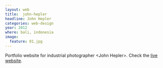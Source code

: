 ```yaml
---
layout: web
title:  john-hepler
headline: John Hepler
categories: web-design
year: 2012
where: bali, indonesia
image:
  feature: 01.jpg
---
```

Portfolio website for industrial photographer &lt;John Hepler&gt;.
Check the [live website](http://johnheplerphotography.com).

